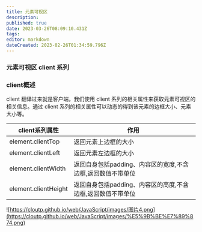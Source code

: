 ```yaml
---
title: 元素可视区
description: 
published: true
date: 2023-03-26T08:09:10.431Z
tags: 
editor: markdown
dateCreated: 2023-02-26T01:34:59.796Z
---
```


### 元素可视区 client 系列

### **client概述**

client 翻译过来就是客户端，我们使用 client 系列的相关属性来获取元素可视区的相关信息。通过 client 系列的相关属性可以动态的得到该元素的边框大小、元素大小等。

| client系列属性       | 作用                                                        |
| ---------------------- | ------------------------------------------------------------- |
| element.clientTop    | 返回元素上边框的大小                                        |
| element.clientLeft   | 返回元素左边框的大小                                        |
| element.clientWidth  | 返回自身包括padding、内容区的宽度,不含边框,返回数值不带单位 |
| element.clientHeight | 返回自身包括padding、内容区的高度,不含边框,返回数值不带单位 |

![https://cloutp.github.io/web/JavaScript/images/图片4.png](https://cloutp.github.io/web/JavaScript/images/%E5%9B%BE%E7%89%874.png)